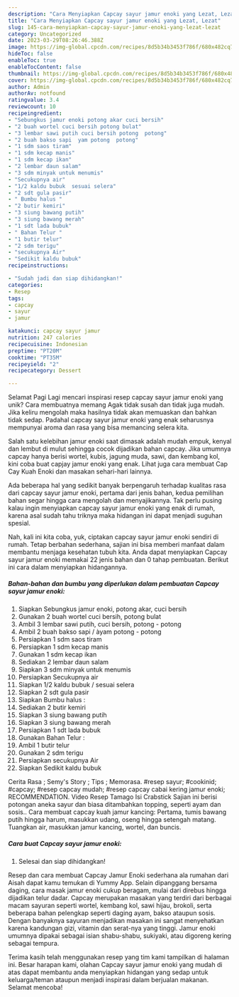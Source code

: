 ```yaml
---
description: "Cara Menyiapkan Capcay sayur jamur enoki yang Lezat, Lezat"
title: "Cara Menyiapkan Capcay sayur jamur enoki yang Lezat, Lezat"
slug: 145-cara-menyiapkan-capcay-sayur-jamur-enoki-yang-lezat-lezat
category: Uncategorized
date: 2023-03-29T08:26:46.388Z
image: https://img-global.cpcdn.com/recipes/8d5b34b3453f786f/680x482cq70/capcay-sayur-jamur-enoki-foto-resep-utama.jpg
hideToc: false
enableToc: true
enableTocContent: false
thumbnail: https://img-global.cpcdn.com/recipes/8d5b34b3453f786f/680x482cq70/capcay-sayur-jamur-enoki-foto-resep-utama.jpg
cover: https://img-global.cpcdn.com/recipes/8d5b34b3453f786f/680x482cq70/capcay-sayur-jamur-enoki-foto-resep-utama.jpg
author: Admin
authorAv: notfound
ratingvalue: 3.4
reviewcount: 10
recipeingredient:
- "Sebungkus jamur enoki potong akar cuci bersih"
- "2 buah wortel cuci bersih potong bulat"
- "3 lembar sawi putih cuci bersih potong  potong"
- "2 buah bakso sapi  yam potong  potong"
- "1 sdm saos tiram"
- "1 sdm kecap manis"
- "1 sdm kecap ikan"
- "2 lembar daun salam"
- "3 sdm minyak untuk menumis"
- "Secukupnya air"
- "1/2 kaldu bubuk  sesuai selera"
- "2 sdt gula pasir"
- " Bumbu halus "
- "2 butir kemiri"
- "3 siung bawang putih"
- "3 siung bawang merah"
- "1 sdt lada bubuk"
- " Bahan Telur "
- "1 butir telur"
- "2 sdm terigu"
- "secukupnya Air"
- "Sedikit kaldu bubuk"
recipeinstructions:

- "Sudah jadi dan siap dihidangkan!"
categories:
- Resep
tags:
- capcay
- sayur
- jamur

katakunci: capcay sayur jamur 
nutrition: 247 calories
recipecuisine: Indonesian
preptime: "PT20M"
cooktime: "PT35M"
recipeyield: "2"
recipecategory: Dessert

---
```



Selamat Pagi Lagi mencari inspirasi resep capcay sayur jamur enoki yang unik? Cara membuatnya memang Agak tidak susah dan tidak juga mudah. Jika keliru mengolah maka hasilnya tidak akan memuaskan dan bahkan tidak sedap. Padahal capcay sayur jamur enoki yang enak seharusnya mempunyai aroma dan rasa yang bisa memancing selera kita.


Salah satu kelebihan jamur enoki saat dimasak adalah mudah empuk, kenyal dan lembut di mulut sehingga cocok dijadikan bahan capcay. Jika umumnya capcay hanya berisi wortel, kubis, jagung muda, sawi, dan kembang kol, kini coba buat capjay jamur enoki yang enak. Lihat juga cara membuat Cap Cay Kuah Enoki dan masakan sehari-hari lainnya.

Ada beberapa hal yang sedikit banyak berpengaruh terhadap kualitas rasa dari capcay sayur jamur enoki, pertama dari jenis bahan, kedua pemilihan bahan segar hingga cara mengolah dan menyajikannya. Tak perlu pusing kalau ingin menyiapkan capcay sayur jamur enoki yang enak di rumah, karena asal sudah tahu triknya maka hidangan ini dapat menjadi suguhan spesial.


Nah, kali ini kita coba, yuk, ciptakan capcay sayur jamur enoki sendiri di rumah. Tetap berbahan sederhana, sajian ini bisa memberi manfaat dalam membantu menjaga kesehatan tubuh kita. Anda dapat menyiapkan Capcay sayur jamur enoki memakai 22 jenis bahan dan 0 tahap pembuatan. Berikut ini cara dalam menyiapkan hidangannya.

<!--inarticleads1-->

##### Bahan-bahan dan bumbu yang diperlukan dalam pembuatan Capcay sayur jamur enoki:

1. Siapkan Sebungkus jamur enoki, potong akar, cuci bersih
1. Gunakan 2 buah wortel cuci bersih, potong bulat
1. Ambil 3 lembar sawi putih, cuci bersih, potong - potong
1. Ambil 2 buah bakso sapi / àyam potong - potong
1. Persiapkan 1 sdm saos tiram
1. Persiapkan 1 sdm kecap manis
1. Gunakan 1 sdm kecap ikan
1. Sediakan 2 lembar daun salam
1. Siapkan 3 sdm minyak untuk menumis
1. Persiapkan Secukupnya air
1. Siapkan 1/2 kaldu bubuk / sesuai selera
1. Siapkan 2 sdt gula pasir
1. Siapkan  Bumbu halus :
1. Sediakan 2 butir kemiri
1. Siapkan 3 siung bawang putih
1. Siapkan 3 siung bawang merah
1. Persiapkan 1 sdt lada bubuk
1. Gunakan  Bahan Telur :
1. Ambil 1 butir telur
1. Gunakan 2 sdm terigu
1. Persiapkan secukupnya Air
1. Siapkan Sedikit kaldu bubuk


Cerita Rasa ; Semy&#39;s Story ; Tips ; Memorasa. #resep sayur; #cookinid; #capcay; #resep capcay mudah; #resep capcay cabai kering jamur enoki; RECOMMENDATION. Video Resep Tamago Isi Crabstick Sajian ini berisi potongan aneka sayur dan biasa ditambahkan topping, seperti ayam dan sosis.. Cara membuat capcay kuah jamur kancing: Pertama, tumis bawang putih hingga harum, masukkan udang, oseng hingga setengah matang. Tuangkan air, masukkan jamur kancing, wortel, dan buncis. 

<!--inarticleads2-->

##### Cara buat Capcay sayur jamur enoki:


1. Selesai dan siap dihidangkan!

Resep dan cara membuat Capcay Jamur Enoki sederhana ala rumahan dari Aisah dapat kamu temukan di Yummy App. Selain dipanggang bersama daging, cara masak jamur enoki cukup beragam, mulai dari direbus hingga dijadikan telur dadar. Capcay merupakan masakan yang terdiri dari berbagai macam sayuran seperti wortel, kembang kol, sawi hijau, brokoli, serta beberapa bahan pelengkap seperti daging ayam, bakso ataupun sosis. Dengan banyaknya sayuran menjadikan masakan ini sangat menyehatkan karena kandungan gizi, vitamin dan serat-nya yang tinggi. Jamur enoki umumnya dipakai sebagai isian shabu-shabu, sukiyaki, atau digoreng kering sebagai tempura. 

Terima kasih telah menggunakan resep yang tim kami tampilkan di halaman ini. Besar harapan kami, olahan Capcay sayur jamur enoki yang mudah di atas dapat membantu anda menyiapkan hidangan yang sedap untuk keluarga/teman ataupun menjadi inspirasi dalam berjualan makanan. Selamat mencoba!
